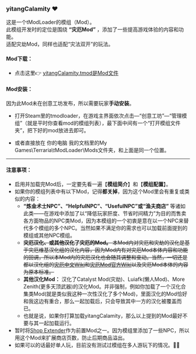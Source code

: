 ### yitangCalamity ❤
这是一个tModLoader的模组（Mod）。  
此模组开发时的定位是围绕 **“灾厄Mod”** ，添加了一些提高游戏体验的内容和功能。  
适配灾劫Mod，同样也适配“灾法双开”的玩法。

#### Mod下载：
*  点击这里👉 [yitangCalamity.tmod是Mod文件](https://github.com/yitang1/yitangCalamity/releases)

#### Mod安装：
因为此Mod未在创意工坊发布，所以需要玩家**手动安装**。

* 打开Steam里的tmodloader，在游戏主界面依次点击—“创意工坊”—“管理模组”（就是平时你查看mod的模组列表），最下面中间有一个“打开模组文件夹”，把下好的mod放进去即可。

* 或者直接放在 你的电脑 我的文档里的My Games\Terraria\tModLoader\Mods文件夹，和上面是同一个位置。

---
#### 注意事项：
* 启用并加载完Mod后，一定要先看一遍【**模组简介**】和【**模组配置**】。
* 如果你的模组列表中有以下Mod，记得**都关掉**，因为这个Mod里会有重复或类似的内容：
    * **“炼金术士NPC”、“HelpfulNPC”、“UsefulNPC”或“渔夫商店”** 等诸如此类——在游戏中添加了以“降低玩家肝度、节省时间精力”为目的而售卖各方面物品的NPC类Mod，因为本模组的一个初衷是意在以一个NPC来替代多个模组的多个NPC。当然如果不满足你的需求也可以加载前面提到的模组或其他NPC模组。
    * ~~**灾厄汉化、或其他汉化了灾厄的Mod。** 本Mod内对灾厄和灾劫的汉化是基于灾厄维基汉化组的汉化内容，因为Mod内有对灾厄Mod本体内容和功能的回调，所以本Mod内的灾厄汉化也会随其调整和变动。当然，一切还是都以汉化组的[灾厄中文Wiki](https://calamity.huijiwiki.com/wiki/%E9%A6%96%E9%A1%B5)和[灾厄Mod官方Wiki](https://calamitymod.wiki.gg/wiki/Calamity_Mod_Wiki)以及灾厄Mod本体的内容为原本标准。~~
    * **其他汉化Mod：** 汉化了Catalyst Mod(灾劫)、Luiafk(懒人Mod)、More Zenith(更多天顶武器)的汉化Mod。并非强制，例如你加载了一个汉化合集类Mod(就是类似我这种一次性汉化了多个Mod)，里面汉化的Mod恰好和我这边有重合，那么一起加载后，只会导致其中一方的汉化被覆盖而已。
    * 也就是说，如果你打算加载yitangCalamity，那么以上提到的Mod最好不要与其一起加载运行。
* 暂时将[Shop Extender](https://steamcommunity.com/sharedfiles/filedetails/?id=3012051615)作为前置Mod之一。因为模组里添加了一些NPC，所以用这个Mod来扩展商店页数，防止后期商品溢出。
* 如果可以的话最好单人玩，目前没有测试过模组在多人游玩下的情况。🤒😣
